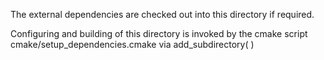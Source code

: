 The external dependencies are checked out into this directory if required.

Configuring and building of this directory is invoked by the cmake script
cmake/setup_dependencies.cmake via add_subdirectory( )
